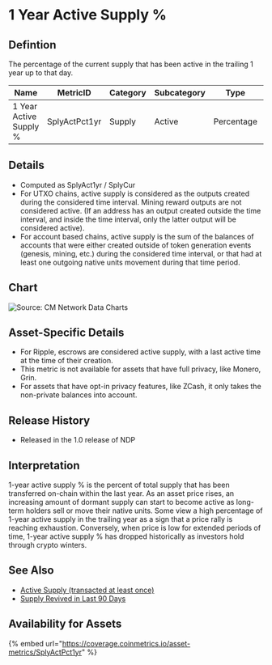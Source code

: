 # 1 Year Active Supply %

## Defintion

The percentage of the current supply that has been active in the trailing 1 year up to that day.

| Name                   | MetricID      | Category | Subcategory | Type       | Unit          | Interval |
| ---------------------- | ------------- | -------- | ----------- | ---------- | ------------- | -------- |
| 1 Year Active Supply % | SplyActPct1yr | Supply   | Active      | Percentage | Dimensionless | 1 day    |

## Details

* Computed as SplyAct1yr / SplyCur
* For UTXO chains, active supply is considered as the outputs created during the considered time interval. Mining reward outputs are not considered active. (If an address has an output created outside the time interval, and inside the time interval, only the latter output will be considered active).
* For account based chains, active supply is the sum of the balances of accounts that were either created outside of token generation events (genesis, mining, etc.) during the considered time interval, or that had at least one outgoing native units movement during that time period.

## Chart

![Source: CM Network Data Charts](../../.gitbook/assets/1yr\_Active\_Supply\_\_.png)

## Asset-Specific Details

* For Ripple, escrows are considered active supply, with a last active time at the time of their creation.
* This metric is not available for assets that have full privacy, like Monero, Grin.
* For assets that have opt-in privacy features, like ZCash, it only takes the non-private balances into account.

## Release History

* Released in the 1.0 release of NDP

## Interpretation

1-year active supply %​ is the percent of total supply that has been transferred on-chain within the last year. As an asset price rises, an increasing amount of dormant supply can start to become active as long-term holders sell or move their native units. ​Some view a high percentage of 1-year active supply in the trailing year as a sign that a price rally is reaching exhaustion. Conversely, when price is low for extended periods of time, 1-year active supply % has dropped historically as investors hold through crypto winters.

## See Also

* [Active Supply (transacted at least once)](https://docs.coinmetrics.io/asset-metrics/supply/splyactever)
* [Supply Revived in Last 90 Days](https://docs.coinmetrics.io/asset-metrics/supply/splyrvv90d#defintion)

## Availability for Assets

{% embed url="https://coverage.coinmetrics.io/asset-metrics/SplyActPct1yr" %}
